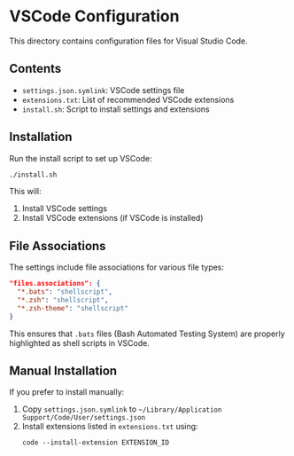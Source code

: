 # VSCode Configuration

This directory contains configuration files for Visual Studio Code.

## Contents

- `settings.json.symlink`: VSCode settings file
- `extensions.txt`: List of recommended VSCode extensions
- `install.sh`: Script to install settings and extensions

## Installation

Run the install script to set up VSCode:

```bash
./install.sh
```

This will:
1. Install VSCode settings
2. Install VSCode extensions (if VSCode is installed)

## File Associations

The settings include file associations for various file types:

```json
"files.associations": {
  "*.bats": "shellscript",
  "*.zsh": "shellscript",
  "*.zsh-theme": "shellscript"
}
```

This ensures that `.bats` files (Bash Automated Testing System) are properly highlighted as shell scripts in VSCode.

## Manual Installation

If you prefer to install manually:

1. Copy `settings.json.symlink` to `~/Library/Application Support/Code/User/settings.json`
2. Install extensions listed in `extensions.txt` using:
   ```
   code --install-extension EXTENSION_ID
   ``` 
